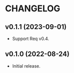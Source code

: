 # CHANGELOG

## v0.1.1 (2023-09-01)

  * Support Req v0.4.

## v0.1.0 (2022-08-24)

  * Initial release.
